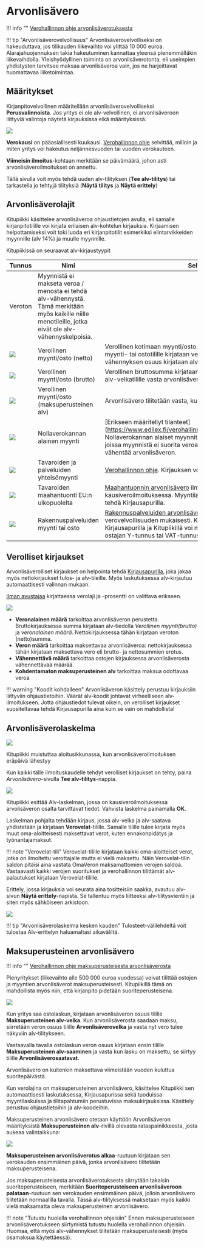 # Arvonlisävero

!!! info ""
    [Verohallinnon ohje arvonlisäverotuksesta](https://www.vero.fi/yritykset-ja-yhteisot/tietoa-yritysverotuksesta/arvonlisaverotus/)

!!! tip "Arvonlisäverovelvollisuus"
    Arvonlisäverovelvolliseksi on hakeuduttava, jos tilikauden liikevaihto voi ylittää 10 000 euroa. Alarajahuojennuksen takia hakeutuminen kannattaa yleensä pienemmälläkin liikevaihdolla. Yleishyödyllinen toiminta on arvonlisäverotonta, eli useimpien yhdistysten tarvitsee maksaa arvonlisäveroa vain, jos ne harjoittavat huomattavaa liiketoimintaa.

## Määritykset

Kirjanpitovelvollinen määritellään arvonlisäverovelvolliseksi **Perusvalinnoista**. Jos yritys ei ole alv-velvollinen, ei arvonlisäveroon liittyviä valintoja näytetä kirjauksissa eikä määrityksissä.

![](alvsivu.png)

**Verokausi** on pääasiallisesti kuukausi. [Verohallinnon ohje](https://www.vero.fi/yritykset-ja-yhteisot/ilmoittaminen-ja-maksaminen/omaaloitteiset-verot/hakeutuminen_valinnaiseen_verokautee/) selvittää, milloin ja miten yritys voi hakeutus neljännesvuoden tai vuoden verokauteen.

**Viimeisin ilmoitus**-kohtaan merkitään se päivämäärä, johon asti arvonlisäveroilmoitukset on annettu.

Tällä sivulla voit myös tehdä uuden alv-tilityksen (**Tee alv-tilitys**) tai tarkastella jo tehtyjä tilityksiä (**Näytä tilitys** ja **Näytä erittely**)

## Arvonlisäverolajit

Kitupiikki käsittelee arvonlisäveroa ohjaustietojen avulla, eli samalle kirjanpitotilille voi kirjata erilaisen alv-kohtelun kirjauksia. Kirjaamisen helpottamiseksi voit toki luoda eri kirjanpitotilit esimerkiksi elintarvikkeiden myynnille (alv 14%) ja muulle myynnille.

Kitupiikissä on seuraavat alv-kirjaustyypit

 Tunnus         | Nimi    | Selitys
----------------|---------|---------
 | Veroton | Myynnistä ei makseta veroa / menosta ei tehdä alv-vähennystä. Tämä merkitään myös kaikille niille menotileille, jotka eivät ole alv-vähennyskelpoisia.
 ![](netto.png) | Verollinen myynti/osto (netto) | Verollinen kotimaan myynti/osto. Heti kirjauksen yhteydessä myynti- tai ostotilille kirjataan veroton määrä, ja alv-veron tai vähennyksen osuus kirjataan alv-velkojen tai -saatavien tilille.
 ![](lihavoi.png) | Verollinen myynti/osto (brutto) | Verollinen bruttosumma kirjataan tilille, ja vero erotetaan tililtä alv-velkatilille vasta arvonlisäveroilmoitusta laadittaessa.
 ![](euro.png) | Verollinen myynti/osto (maksuperusteinen alv) | Arvonlisävero tilitetään vasta, kun maksu on suoritettu.
 ![](0pros.png) | Nollaverokannan alainen myynti | [Erikseen määritellyt tilanteet](https://www.edilex.fi/verohallinnon_ohjeet/2014_0627.html#4.2 Nollaverokannan alaiset myynnit ja yritysj%C3%A4rjestelyt), joissa myynnistä ei suorita veroa, mutta hankinnoista saa vähentää arvonlisäveron.
 ![](eu.png) | Tavaroiden ja palveluiden yhteisömyynti | [Verohallinnon ohje](https://www.vero.fi/yritykset-ja-yhteisot/tietoa-yritysverotuksesta/arvonlisaverotus/ulkomaankaupan_arvonlisaverotus/).  Kirjauksen voi tehdä Kirjausapurilla.
 ![](laiva.png) | Tavaroiden maahantuonti EU:n ulkopuolelta | [Maahantuonnin arvonlisävero](https://www.vero.fi/yritykset-ja-yhteisot/tietoa-yritysverotuksesta/arvonlisaverotus/ulkomaankaupan_arvonlisaverotus/maahantuonnin-arvonlisavero/) ilmoitetaan kausiveroilmoituksessa. Myyntilaskun yhteydessä kirjauksen voi tehdä Kirjausapurilla.
![](vasara.png) | Rakennuspalveluiden myynti tai osto | [Rakennuspalveluiden arvonlisäveron suorittaa ostaja](https://www.vero.fi/yritykset-ja-yhteisot/tietoa-yritysverotuksesta/arvonlisaverotus/rakennusalan_kaannetty_arvonlisaverovelvollisuus/) käänteisen verovelvollisuuden mukaisesti. Kirjauksen voi tehdä Kirjausapurilla ja Kitupiikillä voi myös laatia laskun (mainittava ostajan Y-tunnus tai VAT-tunnus).

## Verolliset kirjaukset

Arvonlisäverolliset kirjaukset on helpointa tehdä [Kirjausapurilla](/kirjaus/apuri), joka jakaa myös nettokirjaukset tulos- ja alv-tileille. Myös laskutuksessa alv-kirjautuu automaattisesti valinnan mukaan.

[Ilman avustajaa](/kirjaus/kasin) kirjattaessa verolaji ja -prosentti on valittava erikseen.

![](alvvalinta.png)

* **Veronalainen määrä** tarkoittaa arvonlisäveron perustetta. Bruttokirjauksessa summa kirjataan alv-tiedolla *Verollinen myynti(brutto)* ja *veronalainen määrä*. Nettokirjauksessa tähän kirjataan veroton (netto)summa.
* **Veron määrä** tarkoittaa maksettavaa arvonlisäveroa: nettokirjauksessa tähän kirjataan maksettava vero eli brutto- ja nettosummien erotus.
* **Vähennettävä määrä** tarkoittaa ostojen kirjauksessa arvonlisäverosta vähennettävää määrää.
* **Kohdentamaton maksuperusteinen alv** tarkoittaa maksua odottavaa veroa

!!! warning "Koodit kohdalleen"
    Arvonlisäveron käsittely perustuu kirjauksiin liittyviin ohjaustietoihin. Väärät alv-koodit johtavat virheelliseen alv-ilmoitukseen. Jotta ohjaustiedot tulevat oikein, on verolliset kirjaukset suositeltavaa tehdä Kirjausapurilla aina kuin se vain on mahdollista!

## Arvonlisäverolaskelma

![](teealv.png)

Kitupiikki muistuttaa aloitusikkunassa, kun arvonlisäveroilmoituksen eräpäivä lähestyy

Kun kaikki tälle ilmoituskaudelle tehdyt verolliset kirjaukset on tehty, paina *Arvonlisävero*-sivulla **Tee alv-tilitys**-nappia.

![](laskelma.png)

Kitupiikki esittää Alv-laskelman, jossa on kausiveroilmoituksessa arvolisäveron osalta tarvittavat tiedot. Vahvista laskelma painamalla **OK**.

Laskelman pohjalta tehdään kirjaus, jossa alv-velka ja alv-saatava yhdistetään ja kirjataan **Verovelat**-tilille. Samalle tilille tulee kirjata myös muut oma-aloitteisesti maksettavat verot, kuten ennakonpidätys ja työnantajamaksut.

!!! note "Verovelat-tili"
    Verovelat-tilille kirjataan kaikki oma-aloitteiset verot, jotka on ilmoitettu verottajalle mutta ei vielä maksettu. Näin Verovelat-tilin saldon pitäisi aina vastata OmaVeron maksamattomien verojen saldoa.
    Vastaavasti kaikki verojen suoritukset ja verohallinnon tilittämät alv-palautukset kirjataan Verovelat-tilille. 

Erittely, jossa kirjauksia voi seurata aina tositteisiin saakka, avautuu alv-sivun **Näytä erittely**-napista. Se tallentuu myös liitteeksi alv-tilitysvientiin ja siten myös sähköiseen arkistoon.

![](erittely.png)

!!! tip "Arvonlisäverolaskelma kesken kauden"
    Tulosteet-välilehdeltä voit tulostaa Alv-erittelyn haluamaltasi aikaväliltä.

## Maksuperusteinen arvonlisävero

!!! info ""
    [Verohallinnon ohje maksuperusteisesta arvonlisäverosta](https://www.vero.fi/yritykset-ja-yhteisot/tietoa-yritysverotuksesta/arvonlisaverotus/pienyritykset_voivat_tilittaa_arvonlisa/)

Pienyritykset (liikevaihto alle 500 000 euroa vuodessa) voivat tilittää ostojen ja myyntien arvonlisäverot maksuperusteisesti. Kitupiikillä tämä on mahdollista myös niin, että kirjanpito pidetään suoriteperusteisena.

![](maksuperusteinen.png)

Kun yritys saa ostolaskun, kirjataan arvonlisäveron osuus tilille **Maksuperusteinen alv-velka**. Kun arvonlisäverosta saadaan maksu, siirretään veron osuus tilille **Arvonlisäverovelka** ja vasta nyt vero tulee näkyviin alv-tilitykseen.

Vastaavalla tavalla ostolaskun veron osuus kirjataan ensin tilille **Maksuperusteinen alv-saaminen** ja vasta kun lasku on maksettu, se siirtyy tilille **Arvonlisäverosaatavat**.

Arvonlisävero on kuitenkin maksettava viimeistään vuoden kuluttua suoritepäivästä.

Kun verolajina on maksuperusteinen arvonlisävero, käsittelee Kitupiikki sen automaattisesti laskutuksessa, Kirjausapurissa sekä tuoduissa myyntilaskuissa ja tilitapahtumiin perustuvissa maksukirjauksissa. Käsittely perustuu ohjaustietoihin ja alv-koodeihin.

Maksuperusteinen arvonlisävero otetaan käyttöön Arvonlisäveron määrityksistä **Maksuperusteinen alv**-rivillä olevasta rataspainikkeesta, josta aukeaa valintaikkuna:

![](malvikkuna.png)

**Maksuperusteinen arvonlisäverotus alkaa**-ruutuun kirjataan sen verokauden ensimmäinen päivä, jonka arvonlisävero tilitetään maksuperusteisena.

Jos maksuperusteisesta arvonlisäverotuksesta siirrytään takaisin suoriteperusteiseen, merkitään **Suoriteperusteiseen arvonlisäveroon palataan**-ruutuun sen verokauden ensimmäinen päivä, jolloin arvonlisävero tilitetään normaalilla tavalla. Tässä alv-tilityksessä maksetaan myös kaikki vielä maksamatta oleva maksuperusteinen arvonlisävero.

!!! note "Tutustu huolella verohallinnon ohjeisiin"
    Ennen maksuperusteiseen arvonlisäverotukseen siirtymistä tutustu huolella verohallinnon ohjeisiin. Huomaa, että myös alv-vähennykset tilitetään maksuperusteisesti (myös osamaksua käytettäessä).
